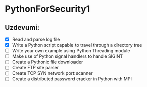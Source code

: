 # PythonForSecurity1

## Uzdevumi:

- [x] Read and parse log file
- [x] Write a Python script capable to travel through a directory tree
- [ ] Write your own example using Python Threading module
- [ ] Make use of Python signal handlers to handle SIGINT
- [ ] Create a Pythonic file downloader
- [ ] Create FTP site parser
- [ ] Create TCP SYN network port scanner
- [ ] Create a distributed password cracker in Python with MPI
